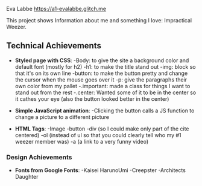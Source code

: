 Eva Labbe
https://a1-evalabbe.glitch.me

This project shows Information about me and something I love: Impractical Weezer.

## Technical Achievements
- **Styled page with CSS**: 
    -Body: to give the site a background color and default font (mostly for h2)
    -h1: to make the title stand out
    -img: block so that it's on its own line
    -button: to make the button pretty and change the cursor when the mouse goes over it
    -p: give the paragraphs their own color from my pallet
    -.important: made a class for things I want to stand out from the rest
    -.center: Wanted some of it to be in the center so it cathes your eye (also the button looked better in the center)

- **Simple JavaScript animation**:
    -Clicking the button calls a JS function to change a picture to a different picture

- **HTML Tags**:
    -Image
    -button
    -div (so I could make only part of the cite centered)
    -ol (instead of ul so that you could clearly tell who my #1 weezer member was)
    -a (a link to a very funny video)


### Design Achievements
- **Fonts from Google Fonts**: 
    -Kaisei HarunoUmi
    -Creepster
    -Architects Daughter
